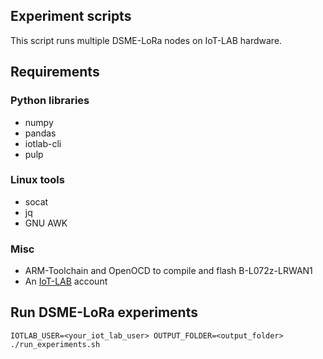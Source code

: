 ## Experiment scripts

This script runs multiple DSME-LoRa nodes on IoT-LAB hardware.

## Requirements

### Python libraries
- numpy
- pandas
- iotlab-cli
- pulp

### Linux tools
- socat
- jq
- GNU AWK

### Misc
- ARM-Toolchain and OpenOCD to compile and flash B-L072z-LRWAN1
- An [IoT-LAB](https://www.iot-lab.info/) account

## Run DSME-LoRa experiments

```
IOTLAB_USER=<your_iot_lab_user> OUTPUT_FOLDER=<output_folder> ./run_experiments.sh
```

